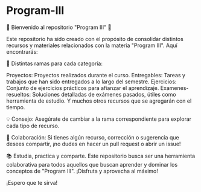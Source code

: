 # Program-III

🚀 Bienvenido al repositorio "Program III" 🚀

Este repositorio ha sido creado con el propósito de consolidar distintos recursos y materiales relacionados con la materia "Program III". Aquí encontrarás:

🌳 Distintas ramas para cada categoría:

Proyectos: Proyectos realizados durante el curso.
Entregables: Tareas y trabajos que han sido entregados a lo largo del semestre.
Ejercicios: Conjunto de ejercicios prácticos para afianzar el aprendizaje.
Examenes-resueltos: Soluciones detalladas de exámenes pasados, útiles como herramienta de estudio.
Y muchos otros recursos que se agregarán con el tiempo.

💡 Consejo: Asegúrate de cambiar a la rama correspondiente para explorar cada tipo de recurso.

🤝 Colaboración: Si tienes algún recurso, corrección o sugerencia que desees compartir, ¡no dudes en hacer un pull request o abrir un issue!

📚 Estudia, practica y comparte. Este repositorio busca ser una herramienta colaborativa para todos aquellos que buscan aprender y dominar los conceptos de "Program III". ¡Disfruta y aprovecha al máximo!

¡Espero que te sirva! 





